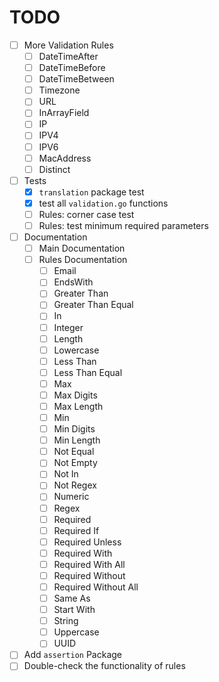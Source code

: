 # TODO

- [ ] More Validation Rules
    - [ ] DateTimeAfter
    - [ ] DateTimeBefore
    - [ ] DateTimeBetween
    - [ ] Timezone
    - [ ] URL
    - [ ] InArrayField
    - [ ] IP
    - [ ] IPV4
    - [ ] IPV6
    - [ ] MacAddress
    - [ ] Distinct
- [ ] Tests
  - [x] `translation` package test
  - [x] test all `validation.go` functions
  - [ ] Rules: corner case test
  - [ ] Rules: test minimum required parameters
- [ ] Documentation
    - [ ] Main Documentation
    - [ ] Rules Documentation
      - [ ] Email
      - [ ] EndsWith
      - [ ] Greater Than
      - [ ] Greater Than Equal
      - [ ] In
      - [ ] Integer
      - [ ] Length
      - [ ] Lowercase
      - [ ] Less Than
      - [ ] Less Than Equal
      - [ ] Max
      - [ ] Max Digits
      - [ ] Max Length
      - [ ] Min
      - [ ] Min Digits
      - [ ] Min Length
      - [ ] Not Equal
      - [ ] Not Empty
      - [ ] Not In
      - [ ] Not Regex
      - [ ] Numeric
      - [ ] Regex
      - [ ] Required
      - [ ] Required If
      - [ ] Required Unless
      - [ ] Required With
      - [ ] Required With All
      - [ ] Required Without
      - [ ] Required Without All
      - [ ] Same As
      - [ ] Start With
      - [ ] String
      - [ ] Uppercase
      - [ ] UUID
- [ ] Add `assertion` Package
- [ ] Double-check the functionality of rules
